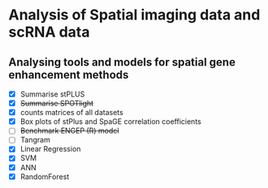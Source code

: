 # Analysis of Spatial imaging data and scRNA data
## Analysing tools and models for spatial gene enhancement methods
- [x] Summarise stPLUS
- [x] ~~Summarise SPOTlight~~
- [x] counts matrices of all datasets
- [x] Box plots of stPlus and SpaGE correlation coefficients
- [ ] ~~Benchmark ENGEP (R) model~~
- [ ] Tangram
- [x] Linear Regression
- [x] SVM
- [x] ANN
- [x] RandomForest
